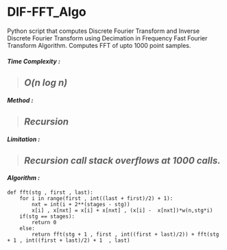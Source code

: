 # DIF-FFT_Algo
Python script that computes Discrete Fourier Transform and Inverse Discrete Fourier Transform using Decimation in Frequency Fast Fourier Transform Algorithm. Computes FFT of upto 1000 point samples.

#### *Time Complexity :*
> ## ***O(n log n)***

#### *Method :*
> ## ***Recursion***

#### *Limitation :*
> ## ***Recursion call stack overflows at 1000 calls.***

#### *Algorithm :*
```
def fft(stg , first , last):
    for i in range(first , int((last + first)/2) + 1):
        nxt = int(i + 2**(stages - stg))
        x[i] , x[nxt] = x[i] + x[nxt] , (x[i] -  x[nxt])*w(n,stg*i)
    if(stg == stages):
        return 0
    else:
        return fft(stg + 1 , first , int((first + last)/2)) + fft(stg + 1 , int((first + last)/2) + 1  , last) 
```
